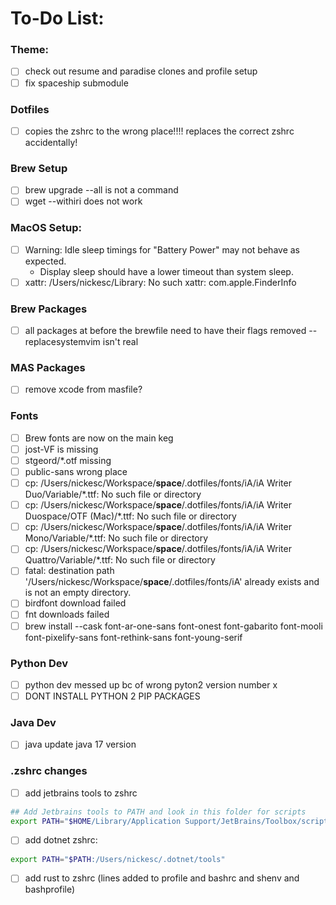 # To-Do List:

### Theme:
- [ ] check out resume and paradise clones and profile setup
- [ ] fix spaceship submodule

### Dotfiles
- [ ] copies the zshrc to the wrong place!!!! replaces the correct zshrc accidentally!

### Brew Setup
- [ ] brew upgrade --all is not a command
- [ ] wget --withiri does not work

### MacOS Setup:
- [ ] Warning: Idle sleep timings for "Battery Power" may not behave as expected.
  - Display sleep should have a lower timeout than system sleep.
- [ ] xattr: /Users/nickesc/Library: No such xattr: com.apple.FinderInfo

### Brew Packages
- [ ] all packages at before the brewfile need to have their flags removed --replacesystemvim isn't real


### MAS Packages
- [ ] remove xcode from masfile?

### Fonts
- [ ] Brew fonts are now on the main keg
- [ ] jost-VF is missing
- [ ] stgeord/*.otf missing
- [ ] public-sans wrong place
- [ ] cp: /Users/nickesc/Workspace/__space__/.dotfiles/fonts/iA/iA Writer Duo/Variable/*.ttf: No such file or directory
- [ ] cp: /Users/nickesc/Workspace/__space__/.dotfiles/fonts/iA/iA Writer Duospace/OTF (Mac)/*.ttf: No such file or directory
- [ ] cp: /Users/nickesc/Workspace/__space__/.dotfiles/fonts/iA/iA Writer Mono/Variable/*.ttf: No such file or directory
- [ ] cp: /Users/nickesc/Workspace/__space__/.dotfiles/fonts/iA/iA Writer Quattro/Variable/*.ttf: No such file or directory
- [ ] fatal: destination path '/Users/nickesc/Workspace/__space__/.dotfiles/fonts/iA' already exists and is not an empty directory.
- [ ] birdfont download failed
- [ ] fnt downloads failed
- [ ] brew install --cask font-ar-one-sans font-onest font-gabarito font-mooli font-pixelify-sans font-rethink-sans font-young-serif

### Python Dev
- [ ] python dev messed up bc of wrong pyton2 version number x
- [ ] DONT INSTALL PYTHON 2 PIP PACKAGES

### Java Dev
- [ ] java update java 17 version

### .zshrc changes
- [ ] add jetbrains tools to zshrc
``` sh
## Add Jetbrains tools to PATH and look in this folder for scripts
export PATH="$HOME/Library/Application Support/JetBrains/Toolbox/scripts:$PATH"
```
- [ ] add dotnet zshrc:
```sh
export PATH="$PATH:/Users/nickesc/.dotnet/tools"
```
- [ ] add rust to zshrc (lines added to profile and bashrc and shenv and bashprofile)
